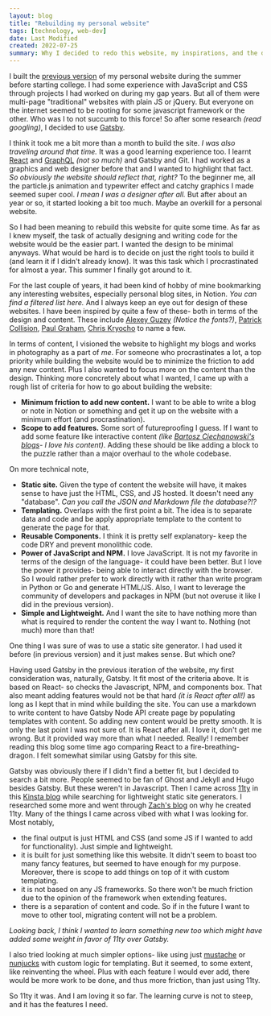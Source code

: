 ```yaml
---
layout: blog
title: "Rebuilding my personal website"
tags: [technology, web-dev]
date: Last Modified
created: 2022-07-25
summary: Why I decided to redo this website, my inspirations, and the design decisions that I took.
---
```

I built the [previous version](https://kafleprabhakar.github.io/) of my personal website during the summer before starting college. I had some experience with JavaScript and CSS through projects I had worked on during my gap years. But all of them were multi-page "traditional" websites with plain JS or jQuery. But everyone on the internet seemed to be rooting for some javascript framework or the other. Who was I to not succumb to this force! So after some research *(read googling)*, I decided to use [Gatsby](https://www.gatsbyjs.com/).

I think it took me a bit more than a month to build the site. *I was also traveling around that time.* It was a good learning experience too. I learnt [React](https://reactjs.org/) and [GraphQL](https://graphql.org/) *(not so much)* and Gatsby and Git. I had worked as a graphics and web designer before that and I wanted to highlight that fact. *So obviously the website should reflect that, right?* To the beginner me, all the particle.js animation and typewriter effect and catchy graphics I made seemed super cool. *I mean I was a designer after all.* But after about an year or so, it started looking a bit too much. Maybe an overkill for a personal website.

So I had been meaning to rebuild this website for quite some time. As far as I knew myself, the task of actually designing and writing code for the website would be the easier part. I wanted the design to be minimal anyways. What would be hard is to decide on just the right tools to build it (and learn it if I didn't already know). It was this task which I procrastinated for almost a year. This summer I finally got around to it.

<!--- TODO: Add link to the shelf of links here. --->
For the last couple of years, it had been kind of hobby of mine bookmarking any interesting websites, especially personal blog sites, in Notion. *You can find a filtered list here.* And I always keep an eye out for design of these websites. I have been inspired by quite a few of these- both in terms of the design and content. These include [Alexey Guzey](https://guzey.com/) *(Notice the fonts?)*, [Patrick Collision](https://patrickcollison.com/), [Paul Graham](http://paulgraham.com/), [Chris Kryocho](https://v5.chriskrycho.com/) to name a few.

In terms of content, I visioned the website to highlight my blogs and works in photography as a part of *me*. For someone who procrastinates a lot, a top priority while building the website would be to minimize the friction to add any new content. Plus I also wanted to focus more on the content than the design. Thinking more concretely about what I wanted, I came up with a rough list of criteria for how to go about building the website:

- **Minimum friction to add new content.** I want to be able to write a blog or note in Notion or something and get it up on the website with a minimum effort (and procrastination).
- **Scope to add features.** Some sort of futureproofing I guess. If I want to add some feature like interactive content *(like [Bartosz Ciechanowski's blogs](https://ciechanow.ski/)- I love his content)*. Adding these should be like adding a block to the puzzle rather than a major overhaul to the whole codebase.

On more technical note,

- **Static site.** Given the type of content the website will have, it makes sense to have just the HTML, CSS, and JS hosted. It doesn't need any "database". *Can you call the JSON and Markdown file the database?!?*
- **Templating.** Overlaps with the first point a bit. The idea is to separate data and code and be apply appropriate template to the content to generate the page for that.
- **Reusable Components.** I think it is pretty self explanatory- keep the code DRY and prevent monolithic code.
- **Power of JavaScript and NPM.** I love JavaScript. It is not my favorite in terms of the design of the language- it could have been better. But I love the power it provides- being able to interact directly with the browser. So I would rather prefer to work directly with it rather than write program in Python or Go and generate HTML/JS. Also, I want to leverage the community of developers and packages in NPM (but not overuse it like I did in the previous version).
- **Simple and Lightweight.** And I want the site to have nothing more than what is required to render the content the way I want to. Nothing (not much) more than that!

One thing I was sure of was to use a static site generator. I had used it before (in previous version) and it just makes sense. But which one?

Having used Gatsby in the previous iteration of the website, my first consideration was, naturally, Gatsby. It fit most of the criteria above. It is based on React- so checks the Javascript, NPM, and components box. That also meant adding features would not be that hard *(it is React after all!)* as long as I kept that in mind while building the site. You can use a markdown to write content to have Gatsby Node API create page by populating templates with content. So adding new content would be pretty smooth. It is only the last point I was not sure of. It is React after all. I love it, don't get me wrong. But it provided way more than what I needed. Really! I remember reading this blog some time ago comparing React to a fire-breathing-dragon. I felt somewhat similar using Gatsby for this site.

Gatsby was obviously there if I didn't find a better fit, but I decided to search a bit more. People seemed to be fan of Ghost and Jekyll and Hugo besides Gatsby. But these weren't in Javascript. Then I came across [11ty](https://www.11ty.dev/) in this [Kinsta blog](https://kinsta.com/blog/static-site-generator/) while searching for lightweight static site generators. I researched some more and went through [Zach's blog](https://www.zachleat.com/web/introducing-eleventy/) on why he created 11ty. Many of the things I came across vibed with what I was looking for. Most notably,

- the final output is just HTML and CSS (and some JS if I wanted to add for functionality). Just simple and lightweight.
- it is built for just something like this website. It didn't seem to boast too many fancy features, but seemed to have enough for my purpose. Moreover, there is scope to add things on top of it with custom templating.
- it is not based on any JS frameworks. So there won't be much friction due to the opinion of the framework when extending features.
- there is a separation of content and code. So if in the future I want to move to other tool, migrating content will not be a problem.

*Looking back, I think I wanted to learn something new too which might have added some weight in favor of 11ty over Gatsby.*

I also tried looking at much simpler options- like using just [mustache](https://juandavidvega.es/2016/10/07/generating-static-websites-with-mustache-and-node/) or [nunjucks](https://publishing-project.rivendellweb.net/building-my-own-static-site-generator/) with custom logic for templating. But it seemed, to some extent, like reinventing the wheel. Plus with each feature I would ever add, there would be more work to be done, and thus more friction, than just using 11ty.

So 11ty it was. And I am loving it so far. The learning curve is not to steep, and it has the features I need.

<!-- You can see the full list of tools and choices I have made [here](/colophon). -->